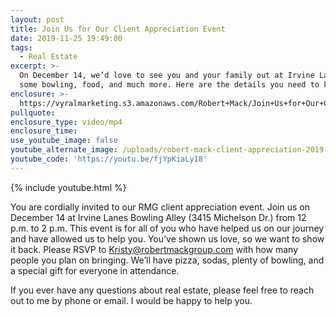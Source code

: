 ```yaml
---
layout: post
title: Join Us for Our Client Appreciation Event
date: 2019-11-25 19:49:00
tags:
  - Real Estate
excerpt: >-
  On December 14, we’d love to see you and your family out at Irvine Lanes for
  some bowling, food, and much more. Here are the details you need to know.
enclosure: >-
  https://vyralmarketing.s3.amazonaws.com/Robert+Mack/Join+Us+for+Our+Client+Appreciation+Event.mp4
pullquote:
enclosure_type: video/mp4
enclosure_time:
use_youtube_image: false
youtube_alternate_image: /uploads/robert-mack-client-appreciation-2019-event-youtube.jpg
youtube_code: 'https://youtu.be/fjYpKiaLy18'
---
```


{% include youtube.html %}

You are cordially invited to our RMG client appreciation event. Join us on December 14 at Irvine Lanes Bowling Alley (3415 Michelson Dr.) from 12 p.m. to 2 p.m. This event is for all of you who have helped us on our journey and have allowed us to help you. You’ve shown us love, so we want to show it back. Please RSVP to Kristy@robertmackgroup.com with how many people you plan on bringing. We’ll have pizza, sodas, plenty of bowling, and a special gift for everyone in attendance.&nbsp;

If you ever have any questions about real estate, please feel free to reach out to me by phone or email. I would be happy to help you.